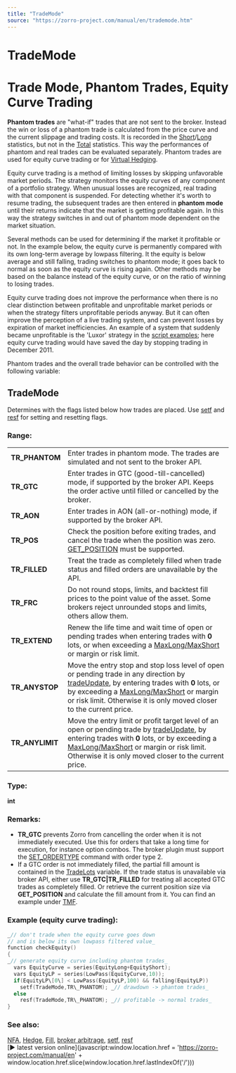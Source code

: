 ```yaml
---
title: "TradeMode"
source: "https://zorro-project.com/manual/en/trademode.htm"
---
```


# TradeMode

# Trade Mode, Phantom Trades, Equity Curve Trading

**Phantom trades** are "what-if" trades that are not sent to the broker. Instead the win or loss of a phantom trade is calculated from the price curve and the current slippage and trading costs. It is recorded in the [Short](winloss.md)/[Long](winloss.md) statistics, but not in the [Total](winloss.md) statistics. This way the performances of phantom and real trades can be evaluated separately. Phantom trades are used for equity curve trading or for [Virtual Hedging](019_Hedge_modes.md).

Equity curve trading is a method of limiting losses by skipping unfavorable market periods. The strategy monitors the equity curves of any component of a portfolio strategy. When unusual losses are recognized, real trading with that component is suspended. For detecting whether it's worth to resume trading, the subsequent trades are then entered in **phantom mode** until their returns indicate that the market is getting profitable again. In this way the strategy switches in and out of phantom mode dependent on the market situation.

Several methods can be used for determining if the market it profitable or not. In the example below, the equity curve is permanently compared with its own long-term average by lowpass filtering. It the equity is below average and still falling, trading switches to phantom mode; it goes back to normal as soon as the equity curve is rising again. Other methods may be based on the balance instead of the equity curve, or on the ratio of winning to losing trades.

Equity curve trading does not improve the performance when there is no clear distinction between profitable and unprofitable market periods or when the strategy filters unprofitable periods anyway. But it can often improve the perception of a live trading system, and can prevent losses by expiration of market inefficiencies. An example of a system that suddenly became unprofitable is the 'Luxor' strategy in the [script examples](020_Included_Scripts.md); here equity curve trading would have saved the day by stopping trading in December 2011.

Phantom trades and the overall trade behavior can be controlled with the following variable:

## TradeMode

Determines with the flags listed below how trades are placed. Use [setf](168_setf_resf_isf.md) and [resf](168_setf_resf_isf.md) for setting and resetting flags.

### Range:

<table style="width: 100%"><tbody><tr><td><strong>TR_PHANTOM</strong></td><td>Enter trades in phantom mode. The trades are simulated and not sent to the broker API.<strong></strong></td></tr><tr><td><strong>TR_GTC</strong></td><td>Enter trades in GTC (good-till-cancelled) mode, if supported by the broker API. Keeps the order active until filled or cancelled by the broker.</td></tr><tr><td><strong>TR_AON</strong></td><td>Enter trades in AON (all-or-nothing) mode, if supported by the broker API.</td></tr><tr><td><strong>TR_POS</strong></td><td>Check the position before exiting trades, and cancel the trade when the position was zero. <a href="brokercommand.htm">GET_POSITION</a> must be supported.</td></tr><tr><td><strong>TR_FILLED</strong></td><td>Treat the trade as completely filled when trade status and filled orders are unavailable by the API.</td></tr><tr><td><strong>TR_FRC</strong></td><td>Do not round stops, limits, and backtest fill prices to the point value of the asset. Some brokers reject unrounded stops and limits, others allow them.</td></tr><tr><td><strong>TR_EXTEND</strong></td><td>Renew the life time and wait time of open or pending trades when entering trades with <strong>0</strong> lots, or when exceeding a <a href="lots.htm">MaxLong/MaxShort</a> or margin or risk limit.</td></tr><tr><td><strong>TR_ANYSTOP</strong></td><td>Move the entry stop and stop loss level of open or pending trade in any direction by <a href="tradeupdate.htm">tradeUpdate</a>, by entering trades with <strong>0</strong> lots, or by exceeding a <a href="lots.htm">MaxLong/MaxShort</a> or margin or risk limit. Otherwise it is only moved closer to the current price.</td></tr><tr><td><strong>TR_ANYLIMIT</strong></td><td>Move the entry limit or profit target level of an open or pending trade by <a href="tradeupdate.htm">tradeUpdate</a>, by entering trades with <strong>0</strong> lots, or by exceeding a <a href="lots.htm">MaxLong/MaxShort</a> or margin or risk limit. Otherwise it is only moved closer to the current price.</td></tr></tbody></table>

  

### Type:

**int**

### Remarks:

*   **TR\_GTC** prevents Zorro from cancelling the order when it is not immediately executed. Use this for orders that take a long time for execution, for instance option combos. The broker plugin must support the [SET\_ORDERTYPE](113_brokerCommand.md) command with order type 2.
*   If a GTC order is not immediately filled, the partial fill amount is contained in the [TradeLots](018_TradeMode.md) variable. If the trade status is unavailable via broker API, either use **TR\_GTC|TR\_FILLED** for treating all accepted GTC trades as completely filled. Or retrieve the current position size via **GET\_POSITION** and calculate the fill amount from it. You can find an example under [TMF](018_TradeMode.md).

### Example (equity curve trading):

```c
_// don't trade when the equity curve goes down
// and is below its own lowpass filtered value_
function checkEquity()
{
_// generate equity curve including phantom trades_
  vars EquityCurve = series(EquityLong+EquityShort);
  vars EquityLP = series(LowPass(EquityCurve,10));
  if(EquityLP\[0\] < LowPass(EquityLP,100) && falling(EquityLP))
    setf(TradeMode,TR\_PHANTOM); _// drawdown -> phantom trades_
  else
    resf(TradeMode,TR\_PHANTOM); _// profitable -> normal trades_
}
```

### See also:

[NFA](018_TradeMode.md), [Hedge](019_Hedge_modes.md), [Fill](198_Fill_modes.md), [broker arbitrage](brokerarb.md), [setf](168_setf_resf_isf.md), [resf](168_setf_resf_isf.md)  
[► latest version online](javascript:window.location.href = 'https://zorro-project.com/manual/en' + window.location.href.slice\(window.location.href.lastIndexOf\('/'\)\))